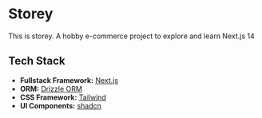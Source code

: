 # Storey
This is storey. A hobby e-commerce project to explore and learn Next.js 14

## Tech Stack
- **Fullstack Framework:** [Next.js](https://nextjs.org/)
- **ORM:** [Drizzle ORM](https://orm.drizzle.team/)
- **CSS Framework:** [Tailwind](https://tailwindcss.com/)
- **UI Components:** [shadcn](https://ui.shadcn.com/)